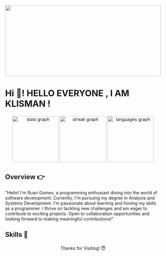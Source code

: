 <div align="center">
  <img height="230" width="100%" src="https://user-images.githubusercontent.com/52347812/137624699-ce6bb7ee-eb84-46f1-ac69-c4b78b22db90.png"  />
</div>

###

<h1 align="left">Hi 👋! HELLO EVERYONE , I AM KLISMAN !</h1>

###

<div align="center">
  <img src="https://github-readme-stats.vercel.app/api?username=rug19&hide_title=false&hide_rank=false&show_icons=true&include_all_commits=true&count_private=true&disable_animations=false&theme=dracula&locale=en&hide_border=false" height="150" alt="stats graph"  />
  <img src="https://streak-stats.demolab.com?user=rug19&locale=en&mode=daily&theme=dracula&hide_border=false&border_radius=5" height="150" alt="streak graph"  />
  <img src="https://github-readme-stats.vercel.app/api/top-langs?username=rug19&locale=en&hide_title=false&layout=compact&card_width=320&langs_count=5&theme=dracula&hide_border=false" height="150" alt="languages graph"  />
</div>

###

<h2 align="left">Overview 👉</h2>

###

<p align="left">"Hello! I'm Ruan Gomes, a programming enthusiast diving into the world of software development. Currently, I'm pursuing my degree in Analysis and Systems Development. I'm passionate about learning and honing my skills as a programmer. I thrive on tackling new challenges and am eager to contribute to exciting projects. Open to collaboration opportunities and looking forward to making meaningful contributions!"</p>

###

<h2 align="left">Skills 🚀</h2>

###

<p align="center">Thanks for Visiting! 😇</p>

###
